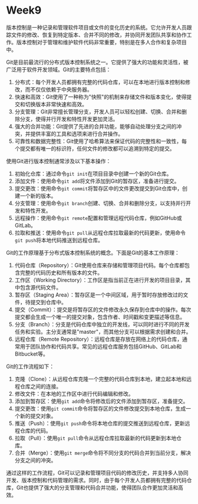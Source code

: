 # Week9

版本控制是一种记录和管理软件项目或文件的变化历史的系统。它允许开发人员跟踪文件的修改、恢复到特定版本、合并不同的修改，并协同开发团队共享和协作工作。版本控制对于管理和维护软件代码非常重要，特别是在多人合作和复杂项目中。

Git是目前最流行的分布式版本控制系统之一。它提供了强大的功能和灵活性，被广泛用于软件开发领域。Git的主要特点包括：

1. 分布式：每个开发人员都拥有完整的代码仓库，可以在本地进行版本控制和修改，而不仅仅依赖于中央服务器。
2. 快速和高效：Git使用了一种称为"快照"的机制来存储文件和版本变化，使得提交和切换版本非常快速和高效。
3. 分支管理：Git非常擅长管理分支，开发人员可以轻松创建、切换、合并和删除分支，使得并行开发和特性开发更加灵活。
4. 强大的合并功能：Git提供了先进的合并功能，能够自动处理分支之间的冲突，并提供丰富的工具和选项来进行合并操作。
5. 可靠性和数据完整性：Git使用了哈希算法来保证代码的完整性和一致性，每个提交都有唯一的标识符，任何文件的修改都可以追溯到特定的提交。

使用Git进行版本控制通常涉及以下基本操作：

1. 初始化仓库：通过命令`git init`​在项目目录中创建一个新的Git仓库。
2. 添加文件：使用命令`git add`​将文件添加到Git的暂存区，准备进行提交。
3. 提交更改：使用命令`git commit`​将暂存区中的文件更改提交到Git仓库中，创建一个新的版本。
4. 分支管理：使用命令`git branch`​创建、切换、合并和删除分支，以支持并行开发和特性开发。
5. 远程操作：使用命令`git remote`​配置和管理远程代码仓库，例如GitHub或GitLab。
6. 拉取和推送：使用命令`git pull`​从远程仓库拉取最新的代码更新，使用命令`git push`​将本地代码推送到远程仓库。

Git的工作原理基于分布式版本控制系统的概念。下面是Git的基本工作原理：

1. 代码仓库（Repository）：Git使用仓库来存储和管理项目代码。每个仓库都包含完整的代码历史和所有版本的文件。
2. 工作区（Working Directory）：工作区是指当前正在进行开发的项目目录，其中包含源代码文件。
3. 暂存区（Staging Area）：暂存区是一个中间区域，用于暂时存放修改过的文件，待提交到仓库中。
4. 提交（Commit）：提交是将暂存区的文件修改永久保存到仓库中的操作。每次提交都会生成一个唯一的提交对象，包含作者、时间戳和变更描述等信息。
5. 分支（Branch）：分支是代码仓库中独立的开发线，可以同时进行不同的开发任务和实验。主分支通常是"master"，而其他分支可以根据需求创建和合并。
6. 远程仓库（Remote Repository）：远程仓库是存放在网络上的代码仓库，通常用于团队协作和代码共享。常见的远程仓库服务包括GitHub、GitLab和Bitbucket等。

Git的工作流程如下：

1. 克隆（Clone）：从远程仓库克隆一个完整的代码仓库到本地，建立起本地和远程仓库之间的连接。
2. 修改文件：在本地的工作区中进行代码编辑和修改。
3. 添加到暂存区：使用`git add`​命令将修改后的文件添加到暂存区，准备提交。
4. 提交更改：使用`git commit`​命令将暂存区的文件修改提交到本地仓库，生成一个新的提交对象。
5. 推送（Push）：使用`git push`​命令将本地仓库的提交推送到远程仓库，更新远程仓库的代码。
6. 拉取（Pull）：使用`git pull`​命令从远程仓库拉取最新的代码更新到本地仓库。
7. 合并（Merge）：使用`git merge`​命令将不同分支的代码合并到当前分支，解决分支之间的冲突。

通过这样的工作流程，Git可以记录和管理项目代码的修改历史，并支持多人协同开发、版本控制和代码管理的需求。同时，由于每个开发人员都拥有完整的代码仓库，Git也提供了强大的分支管理和代码合并功能，使得团队合作更加灵活和高效。

